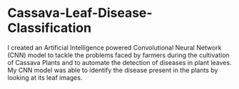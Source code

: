 # Cassava-Leaf-Disease-Classification
I created an Artificial Intelligence powered Convolutional Neural Network (CNN) model to tackle the problems faced by farmers during the cultivation of Cassava Plants and to automate the detection of diseases in plant leaves. My CNN model was able to identify the disease present in the plants by looking at its leaf images.

